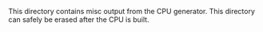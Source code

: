 This directory contains misc output from the CPU generator. This directory can safely be erased after the CPU is built.
